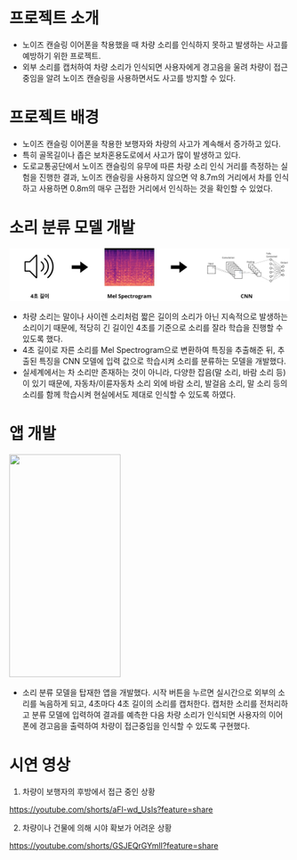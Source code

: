# 프로젝트 소개
- 노이즈 캔슬링 이어폰을 착용했을 때 차량 소리를 인식하지 못하고 발생하는 사고를 예방하기 위한 프로젝트.
- 외부 소리를 캡처하여 차량 소리가 인식되면 사용자에게 경고음을 울려 차량이 접근 중임을 알려 노이즈 캔슬링을 사용하면서도 사고를 방지할 수 있다.

# 프로젝트 배경
- 노이즈 캔슬링 이어폰을 착용한 보행자와 차량의 사고가 계속해서 증가하고 있다.
- 특히 골목길이나 좁은 보차혼용도로에서 사고가 많이 발생하고 있다.
- 도로교통공단에서 노이즈 캔슬링의 유무에 따른 차량 소리 인식 거리를 측정하는 실험을 진행한 결과, 노이즈 캔슬링을 사용하지 않으면 약 8.7m의 거리에서 차를 인식하고 사용하면 0.8m의 매우 근접한 거리에서 인식하는 것을 확인할 수 있었다.

# 소리 분류 모델 개발

![model](https://github.com/jihyuk02/vehicle-warning-system/blob/main/images/model.jpg)

- 차량 소리는 말이나 사이렌 소리처럼 짧은 길이의 소리가 아닌 지속적으로 발생하는 소리이기 때문에, 적당히 긴 길이인 4초를 기준으로 소리를 잘라 학습을 진행할 수 있도록 했다.
- 4초 길이로 자른 소리를 Mel Spectrogram으로 변환하여 특징을 추출해준 뒤, 추출된 특징을 CNN 모델에 입력 값으로 학습시켜 소리를 분류하는 모델을 개발했다.
- 실세계에서는 차 소리만 존재하는 것이 아니라, 다양한 잡음(말 소리, 바람 소리 등)이 있기 때문에, 자동차/이륜자동차 소리 외에 바람 소리, 발걸음 소리, 말 소리 등의 소리를 함께 학습시켜 현실에서도 제대로 인식할 수 있도록 하였다.

# 앱 개발

<img src="https://github.com/jihyuk02/vehicle-warning-system/blob/main/images/%EC%95%B1.jpg" width="200" height="400"/>

- 소리 분류 모델을 탑재한 앱을 개발했다. 시작 버튼을 누르면 실시간으로 외부의 소리를 녹음하게 되고, 4초마다 4초 길이의 소리를 캡처한다. 캡처한 소리를 전처리하고 분류 모델에 입력하여 결과를 예측한 다음 차량 소리가 인식되면 사용자의 이어폰에 경고음을 출력하여 차량이 접근중임을 인식할 수 있도록 구현했다.

# 시연 영상
1. 차량이 보행자의 후방에서 접근 중인 상황

https://youtube.com/shorts/aFl-wd_UsIs?feature=share

2. 차량이나 건물에 의해 시야 확보가 어려운 상황

https://youtube.com/shorts/GSJEQrGYmlI?feature=share
